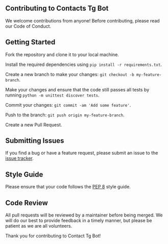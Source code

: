 ## Contributing to Contacts Tg Bot
We welcome contributions from anyone! Before contributing, please read our Code of Conduct.

## Getting Started
Fork the repository and clone it to your local machine.

Install the required dependencies using `pip install -r requirements.txt`.

Create a new branch to make your changes: `git checkout -b my-feature-branch`.

Make your changes and ensure that the code still passes all tests by running `python -m unittest discover tests`.

Commit your changes: `git commit -am 'Add some feature'`.

Push to the branch: `git push origin my-feature-branch`.

Create a new Pull Request.

## Submitting Issues

If you find a bug or have a feature request, please submit an issue to the [issue tracker](https://github.com/ellarupion/contacts-tg-bot/issues).

## Style Guide
Please ensure that your code follows the [PEP 8](https://www.python.org/dev/peps/pep-0008/) style guide.

## Code Review
All pull requests will be reviewed by a maintainer before being merged. We will do our best to provide feedback in a timely manner, but please be patient as we are all volunteers.

Thank you for contributing to Contact Tg Bot!
